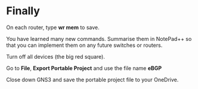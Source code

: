 # Finally

On each router, type **wr mem** to save.

You have learned many new commands. Summarise them in NotePad++ so that you can implement them on any future switches or routers.

Turn off all devices (the big red square).

Go to **File**, **Export Portable Project** and use the file name **eBGP**

Close down GNS3 and save the portable project file to your OneDrive.
